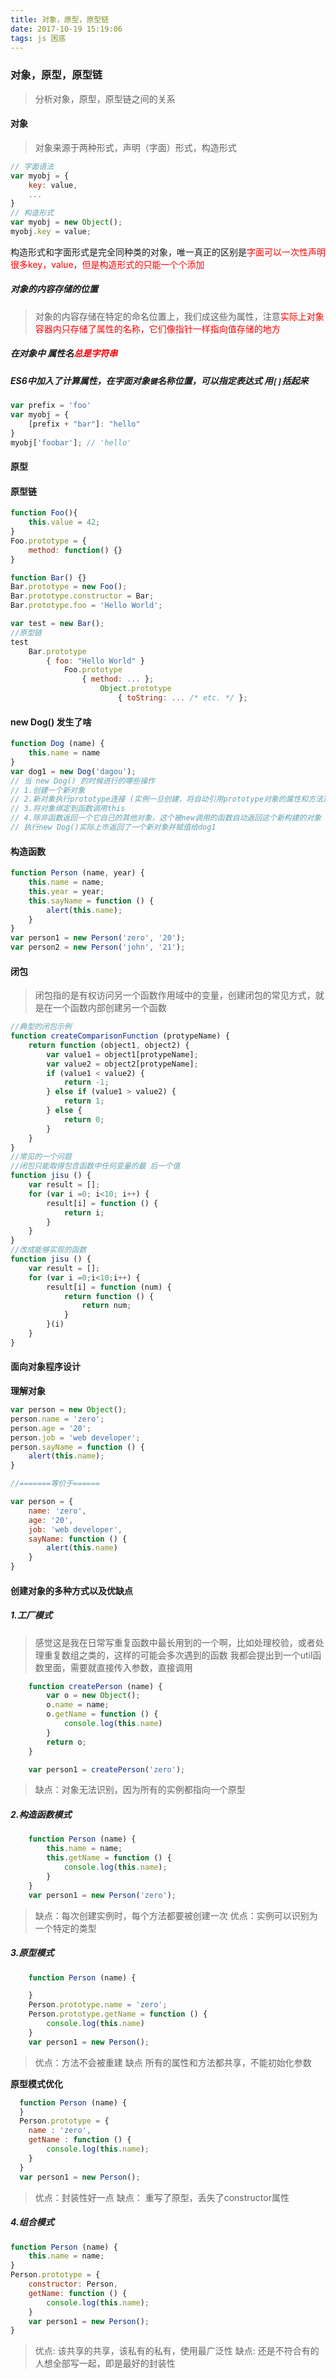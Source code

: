 ```yaml
---
title: 对象，原型，原型链
date: 2017-10-19 15:19:06
tags: js 困惑
---
```

### 对象，原型，原型链
> 分析对象，原型，原型链之间的关系

#### 对象
> 对象来源于两种形式，声明（字面）形式，构造形式

```javascript
// 字面语法
var myobj = {
    key: value,
    ...
}
// 构造形式
var myobj = new Object();
myobj.key = value;
```
构造形式和字面形式是完全同种类的对象，唯一真正的区别是<font color="red">字面可以一次性声明很多key，value，但是构造形式的只能一个个添加</font>
##### 对象的内容存储的位置
> 对象的内容存储在特定的命名位置上，我们成这些为属性，注意<font color="red">实际上对象容器内只存储了属性的名称，它们像指针一样指向值存储的地方</font>

##### 在对象中 属性名<font color="red">总是字符串</font>

##### ES6中加入了计算属性，在字面对象`键`名称位置，可以指定表达式 用`[]`括起来
```javascript
var prefix = 'foo'
var myobj = {
    [prefix + "bar"]: "hello"
}
myobj['foobar']; // 'hello'
```

#### 原型

#### 原型链
```javascript
function Foo(){
    this.value = 42;
}
Foo.prototype = {
    method: function() {}
}

function Bar() {}
Bar.prototype = new Foo();
Bar.prototype.constructor = Bar;
Bar.prototype.foo = 'Hello World';

var test = new Bar();
//原型链
test
    Bar.prototype
        { foo: "Hello World" }
            Foo.prototype
                { method: ... };
                    Object.prototype
                        { toString: ... /* etc. */ };
```
#### new Dog() 发生了啥
```javascript
function Dog (name) {
    this.name = name
}
var dog1 = new Dog('dagou');
// 当 new Dog() 的时候进行的哪些操作
// 1.创建一个新对象
// 2.新对象执行prototype连接 (实例一旦创建，将自动引用prototype对象的属性和方法)
// 3.将对象绑定到函数调用this
// 4.除非函数返回一个它自己的其他对象，这个被new调用的函数自动返回这个新构建的对象
// 执行new Dog()实际上市返回了一个新对象并赋值给dog1
```
#### 构造函数
```javascript
function Person (name, year) {
    this.name = name;
    this.year = year;
    this.sayName = function () {
        alert(this.name);
    }
}
var person1 = new Person('zero', '20');
var person2 = new Person('john', '21');
```
#### 闭包
> 闭包指的是有权访问另一个函数作用域中的变量，创建闭包的常见方式，就是在一个函数内部创建另一个函数

```javascript
//典型的闭包示例
function createComparisonFunction (protypeName) {
    return function (object1, object2) {
        var value1 = object1[protypeName];
        var value2 = object2[protypeName];
        if (value1 < value2) {
            return -1;
        } else if (value1 > value2) {
            return 1;
        } else {
            return 0;
        }
    }
}
//常见的一个问题
//闭包只能取得包含函数中任何变量的最 后一个值
function jisu () {
    var result = [];
    for (var i =0; i<10; i++) {
        result[i] = function () {
            return i;
        }
    }
}
//改成能够实现的函数
function jisu () {
    var result = [];
    for (var i =0;i<10;i++) {
        result[i] = function (num) {
            return function () {
                return num;
            }
        }(i)
    }
}
```
#### 面向对象程序设计

**理解对象**
```javascript
var person = new Object();
person.name = 'zero';
person.age = '20';
person.job = 'web developer';
person.sayName = function () {
    alert(this.name);
}

//=======等价于======

var person = {
    name: 'zero',
    age: '20',
    job: 'web developer',
    sayName: function () {
        alert(this.name)
    }
}
```

#### 创建对象的多种方式以及优缺点

##### 1.工厂模式

> 感觉这是我在日常写重复函数中最长用到的一个啊，比如处理校验，或者处理重复数组之类的，这样的可能会多次遇到的函数 我都会提出到一个util函数里面，需要就直接传入参数，直接调用

```javascript
    function createPerson (name) {
        var o = new Object();
        o.name = name;
        o.getName = function () {
            console.log(this.name)
        }
        return o;
    }

    var person1 = createPerson('zero');
```
> 缺点：对象无法识别，因为所有的实例都指向一个原型

##### 2.构造函数模式
```javascript
    function Person (name) {
        this.name = name;
        this.getName = function () {
            console.log(this.name);
        }
    }
    var person1 = new Person('zero');
```
> 缺点：每次创建实例时，每个方法都要被创建一次
  优点：实例可以识别为一个特定的类型

##### 3.原型模式
```javascript
    function Person (name) {

    }
    Person.prototype.name = 'zero';
    Person.prototype.getName = function () {
        console.log(this.name)
    }
    var person1 = new Person();
```
> 优点：方法不会被重建
  缺点 所有的属性和方法都共享，不能初始化参数

**原型模式优化**
```javascript
  function Person (name) {
  }
  Person.prototype = {
    name : 'zero',
    getName : function () {
        console.log(this.name);
    }
  }
  var person1 = new Person();

```
> 优点：封装性好一点
  缺点： 重写了原型，丢失了constructor属性

##### 4.组合模式
```javascript
function Person (name) {
    this.name = name;
}
Person.prototype = {
    constructor: Person,
    getName: function () {
        console.log(this.name);
    }
    var person1 = new Person();
}
```

> 优点: 该共享的共享，该私有的私有，使用最广泛性
  缺点: 还是不符合有的人想全部写一起，即是最好的封装性

















